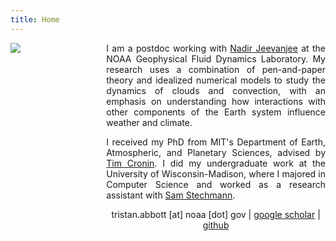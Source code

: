 ```yaml
---
title: Home
---
```


<div style="display: flex">
<div style="float: left; margin-right: 30px; width: 26%">
<img src="/img/thabbott.jpg">
</div>

<div style="margin: auto; margin-top: 0; width: 74%">
<p style="margin-top: 0; text-align: justify">I am a postdoc working with <a href="http://nadirjeevanjee.com/">Nadir Jeevanjee</a> at the NOAA Geophysical Fluid Dynamics Laboratory. My research uses a combination of pen-and-paper theory and idealized numerical models to study the dynamics of clouds and convection, with an emphasis on understanding how interactions with other components of the Earth system influence weather and climate.</p>
<p style="text-align: justify">I received my PhD from MIT's Department of Earth, Atmospheric, and Planetary Sciences, advised by <a href="http://web.mit.edu/~twcronin/www/">Tim Cronin</a>. I did my undergraduate work at the University of Wisconsin-Madison, where I majored in Computer Science and worked as a research assistant with <a href="https://www.math.wisc.edu/~stechmann/">Sam Stechmann</a>.</p>
<p style="text-align: center">tristan.abbott [at] noaa [dot] gov | <a href="https://scholar.google.com/citations?user=gmW4GMQAAAAJ">google scholar</a> | <a href="https://github.com/thabbott">github</a></p>
</div>
</div>
